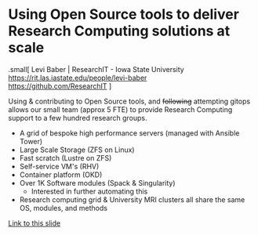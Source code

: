 # Using Open Source tools to deliver Research Computing solutions at scale

.small[
Levi Baber | ResearchIT - Iowa State University  
https://rit.las.iastate.edu/people/levi-baber  
https://github.com/ResearchIT
]

Using & contributing to Open Source tools,
and ~~following~~ attempting gitops allows
our small team (approx 5 FTE)
to provide Research Computing support to
a few hundred research groups.

* A grid of bespoke high performance servers (managed with Ansible Tower)
* Large Scale Storage (ZFS on Linux)
* Fast scratch (Lustre on ZFS)
* Self-service VM's (RHV)
* Container platform (OKD)
* Over 1K Software modules (Spack & Singularity)
  * Interested in further automating this
* Research computing grid & University MRI clusters all share the same OS, modules, and methods

[Link to this slide](https://researchit.github.io/RIT-Presentations/sc18_cc_lightning_talk/index.html)
